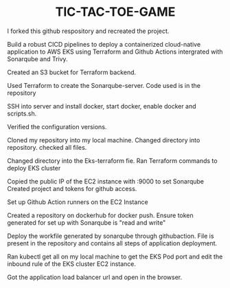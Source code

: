 <h1 align="center">TIC-TAC-TOE-GAME</h1>

I forked this github respository and recreated the project.

Build a robust CICD pipelines to deploy a containerized cloud-native application to AWS EKS using Terraform and Github Actions intergrated with Sonarqube and Trivy.


Created an S3 bucket for Terraform backend.

Used Terraform to create the Sonarqube-server. Code used is in the repository

SSH into server and install docker, start docker, enable docker and scripts.sh.

Verified the configuration versions.

Cloned my repository into my local machine. Changed directory into repository.
checked all files.

Changed directory into the Eks-terraform fie.
Ran Terraform commands to deploy EKS cluster

Copied the public IP of the EC2 instance with :9000 to set Sonarqube
Created project and tokens for github access.

Set up Github Action runners on the EC2 Instance

Created a repository on dockerhub for docker push. Ensure token generated for set up with Sonarqube is "read and write"

Deploy the workfile generated by sonarqube through githubaction.
File is present in the repository and contains all steps of application deployment.

Ran kubectl get all on my local machine to get the EKS Pod port and edit the inbound rule of the EKS cluster EC2 instance.

Got the application load balancer url and open in the browser.







